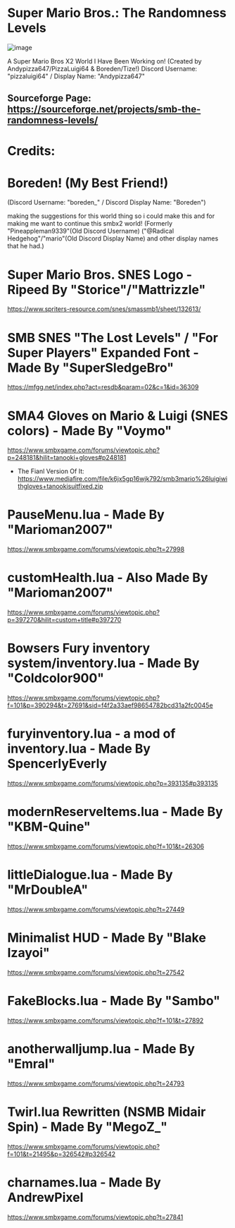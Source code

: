 # Super Mario Bros.: The Randomness Levels

![image](https://github.com/PizzaLuigi647/SMBX2-The-Randomness-Levels/assets/84218371/67707865-a7a7-4642-9ed2-5e61fc895a3c)

A Super Mario Bros X2 World I Have Been Working on!
(Created by Andypizza647/PizzaLuigi64 & Boreden/Tize!)
Discord Username: "pizzaluigi64" / Display Name: "Andypizza647"

Sourceforge Page:
https://sourceforge.net/projects/smb-the-randomness-levels/
----------------------------------------------------------------
# Credits:


# Boreden! (My Best Friend!)
(Discord Username: "boreden_" / Discord Display Name: "Boreden")

making the suggestions for this world thing so i could make this
and for making me want to continue this smbx2 world!
(Formerly "Pineappleman9339"(Old Discord Username)
("@Radical Hedgehog"/"mario"(Old Discord Display Name) and other display names that he had.)

# Super Mario Bros. SNES Logo - Ripeed By "Storice"/"Mattrizzle"
https://www.spriters-resource.com/snes/smassmb1/sheet/132613/

# SMB SNES "The Lost Levels" / "For Super Players" Expanded Font - Made By "SuperSledgeBro"
https://mfgg.net/index.php?act=resdb&param=02&c=1&id=36309

# SMA4 Gloves on Mario & Luigi (SNES colors) - Made By "Voymo"
https://www.smbxgame.com/forums/viewtopic.php?p=248181&hilit=tanooki+gloves#p248181
* The Fianl Version Of It: https://www.mediafire.com/file/k6jx5gp16wjk792/smb3mario%26luigiwithgloves+tanookisuitfixed.zip

# PauseMenu.lua - Made By "Marioman2007"
https://www.smbxgame.com/forums/viewtopic.php?t=27998

# customHealth.lua - Also Made By "Marioman2007"
https://www.smbxgame.com/forums/viewtopic.php?p=397270&hilit=custom+title#p397270

# Bowsers Fury inventory system/inventory.lua - Made By "Coldcolor900"
https://www.smbxgame.com/forums/viewtopic.php?f=101&p=390294&t=27691&sid=f4f2a33aef98654782bcd31a2fc0045e

# furyinventory.lua - a mod of inventory.lua - Made By SpencerlyEverly
https://www.smbxgame.com/forums/viewtopic.php?p=393135#p393135

# modernReserveItems.lua - Made By "KBM-Quine"
https://www.smbxgame.com/forums/viewtopic.php?f=101&t=26306
 
# littleDialogue.lua - Made By "MrDoubleA"
https://www.smbxgame.com/forums/viewtopic.php?t=27449
	
# Minimalist HUD - Made By "Blake Izayoi"
https://www.smbxgame.com/forums/viewtopic.php?t=27542

# FakeBlocks.lua - Made By "Sambo"
https://www.smbxgame.com/forums/viewtopic.php?f=101&t=27892

# anotherwalljump.lua - Made By "Emral"
https://www.smbxgame.com/forums/viewtopic.php?t=24793

# Twirl.lua Rewritten (NSMB Midair Spin) - Made By "MegoZ_"
https://www.smbxgame.com/forums/viewtopic.php?f=101&t=21495&p=326542#p326542

# charnames.lua - Made By AndrewPixel
https://www.smbxgame.com/forums/viewtopic.php?t=27841
